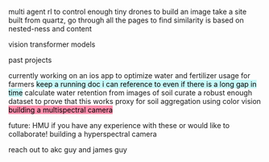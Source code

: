 multi agent rl to control enough tiny drones to build an image
take a site built from quartz, go through all the pages to find 
	similarity is based on nested-ness and content

	
vision transformer models

past projects

currently working on
	an ios app to optimize water and fertilizer usage for farmers
		<mark style="background: #ABF7F7A6;">	keep a running doc i can reference to even if there is a long gap in time</mark>
calculate water retention from images of soil
	curate a robust enough dataset to prove that this works
proxy for soil aggregation using color vision
<mark style="background: #FF5582A6;">building a multispectral camera</mark>
	
future:
HMU if you have any experience with these or would like to collaborate!
building a hyperspectral camera



reach out to akc guy and james guy



